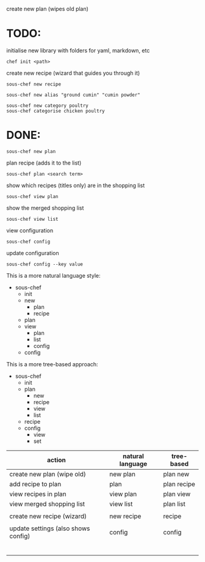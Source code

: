 create new plan (wipes old plan)


# TODO:

initialise new library with folders for yaml, markdown, etc
```shell
chef init <path>
```

create new recipe (wizard that guides you through it)

```shell
sous-chef new recipe 
```

```shell
sous-chef new alias "ground cumin" "cumin powder"
```

```shell
sous-chef new category poultry 
sous-chef categorise chicken poultry
```

# DONE: 
```shell
sous-chef new plan 
```

plan recipe (adds it to the list)

```shell
sous-chef plan <search term> 
```

show which recipes (titles only) are in the shopping list

```shell
sous-chef view plan
```

show the merged shopping list

```shell
sous-chef view list
```

view configuration

```shell
sous-chef config 
```

update configuration

```shell
sous-chef config --key value 
```

This is a more natural language style:

- sous-chef
    - init <setup wizard for recipes folder etc>
    - new
        - plan
        - recipe <wizard>
    - plan <search>
    - view
        - plan
        - list
        - config
    - config <args>

This is a more tree-based approach:

- sous-chef
    - init <setup wizard for recipes folder etc>
    - plan
        - new
        - recipe <search>
        - view
        - list
    - recipe <wizard>
    - config
        - view
        - set

| action                              | natural language | tree-based           | 
|-------------------------------------|------------------|----------------------|
| create new plan (wipe old)          | new plan         | plan new             |
| add recipe to plan                  | plan <search>    | plan recipe <search> |
| view recipes in plan                | view plan        | plan view            |
| view merged shopping list           | view list        | plan list            |
|                                     |                  |                      |
| create new recipe (wizard)          | new recipe       | recipe               |
|                                     |                  |                      |
| update settings (also shows config) | config <args>    | config <args>        |
|                                     |                  |                      |
|                                     |                  |                      |
|                                     |                  |                      |
|                                     |                  |                      |
|                                     |                  |                      |
|                                     |                  |                      |


